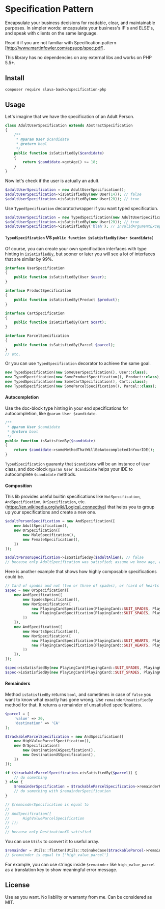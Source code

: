 # Specification Pattern

Encapsulate your business decisions for readable, clear, and maintainable purposes.
In simpler words: encapsulate your business's IF's and ELSE's, and speak with clients on the same language.

Read it if you are not familiar with Specification pattern [http://www.martinfowler.com/apsupp/spec.pdf].

This library has no dependencies on any external libs and works on PHP 5.5+.

## Install

```bash
composer require slava-basko/specification-php
```

## Usage

Let's imagine that we have the specification of an Adult Person.

```php
class AdultUserSpecification extends AbstractSpecification
{
    /**
     * @param User $candidate
     * @return bool
     */
    public function isSatisfiedBy($candidate)
    {
        return $candidate->getAge() >= 18;
    }
}
```

Now let's check if the user is actually an adult.

```php
$adultUserSpecification = new AdultUserSpecification();
$adultUserSpecification->isSatisfiedBy(new User(14)); // false
$adultUserSpecification->isSatisfiedBy(new User(20)); // true
```

Use `TypedSpecification` decorator/wrapper if you want typed specification.

```php
$adultUserSpecification = new TypedSpecification(new AdultUserSpecification(), User::class);
$adultUserSpecification->isSatisfiedBy(new User(20)); // true
$adultUserSpecification->isSatisfiedBy('blah'); // InvalidArgumentException will be thrown
```

#### `TypedSpecification` VS `public function isSatisfiedBy(User $candidate)`

Of course, you can create your own specification interfaces with type hinting in `isSatisfiedBy`,
but sooner or later you will see a lot of interfaces that are similar by 99%.

```php
interface UserSpecification
{
    public function isSatisfiedBy(User $user);
}

interface ProductSpecification
{
    public function isSatisfiedBy(Product $product);
}

interface CartSpecification
{
    public function isSatisfiedBy(Cart $cart);
}

interface ParcelSpecification
{
    public function isSatisfiedBy(Parcel $parcel);
}
// etc.
```

Or you can use `TypedSpecification` decorator to achieve the same goal.

```php
new TypedSpecification(new SomeUserSpecification(), User::class);
new TypedSpecification(new SomeProductSpecification(), Product::class);
new TypedSpecification(new SomeCartSpecification(), Cart::class);
new TypedSpecification(new SomeParcelSpecification(), Parcel::class);
```

#### Autocompletion

Use the doc-block type hinting in your end specifications for autocompletion, like `@param User $candidate`.

```php
/**
 * @param User $candidate
 * @return bool
 */
public function isSatisfiedBy($candidate)
{
    return $candidate->someMethodThatWillBeAutocompletedInYourIDE();
}
```

`TypedSpecification` guaranty that `$candidate` will be an instance of `User` class,
and doc-block `@param User $candidate` helps your IDE to autocomplete `$candidate` methods.

#### Composition

This lib provides useful builtin specifications like `NotSpecification`, `AndSpecification`, `OrSpecification`, 
etc. (https://en.wikipedia.org/wiki/Logical_connective) that helps you to group up your specifications and create a new one.

```php
$adultPersonSpecification = new AndSpecification([
    new AdultSpecification(),
    new OrSpecification([
        new MaleSpecification(),
        new FemaleSpecification(),
    ])
]);

$adultPersonSpecification->isSatisfiedBy($adultAlien); // false
// because only AdultSpecification was satisfied; assume we know age, and we don't know alien sex.
```

Here is another example that shows how highly composable specifications could be.

```php
// Card of spades and not (two or three of spades), or (card of hearts and not (two or three of hearts))
$spec = new OrSpecification([
    new AndSpecification([
        new SpadesSpecification(),
        new NorSpecification([
            new PlayingCardSpecification(PlayingCard::SUIT_SPADES, PlayingCard::RANK_2),
            new PlayingCardSpecification(PlayingCard::SUIT_SPADES, PlayingCard::RANK_3)
        ])
    ]),
    new AndSpecification([
        new HeartsSpecification(),
        new NorSpecification([
            new PlayingCardSpecification(PlayingCard::SUIT_HEARTS, PlayingCard::RANK_2),
            new PlayingCardSpecification(PlayingCard::SUIT_HEARTS, PlayingCard::RANK_3)
        ])
    ]),
]);

$spec->isSatisfiedBy(new PlayingCard(PlayingCard::SUIT_SPADES, PlayingCard::RANK_4)); // true
$spec->isSatisfiedBy(new PlayingCard(PlayingCard::SUIT_SPADES, PlayingCard::RANK_2)); // false
```

#### Remainders

Method `isSatisfiedBy` returns `bool`, and sometimes in case of `false` you want to know what exactly has gone wrong.
Use `remainderUnsatisfiedBy` method for that. It returns a remainder of unsatisfied specifications.

```php
$parcel = [
    'value' => 20,
    'destination' => 'CA'
];

$trackableParcelSpecification = new AndSpecification([
    new HighValueParcelSpecification(),
    new OrSpecification([
        new DestinationCASpecification(),
        new DestinationUSSpecification(),
    ])
]);

if ($trackableParcelSpecification->isSatisfiedBy($parcel)) {
    // do something
} else {
    $remainderSpecification = $trackableParcelSpecification->remainderUnsatisfiedBy($parcel);
    // do something with $remainderSpecification
}

// $remainderSpecification is equal to
//
// AndSpecification([
//      HighValueParcelSpecification
// ]);
//
// because only DestinationXX satisfied
```

You can use `Utils` to convert it to useful array.

```php
$remainder = Utils::flatten(Utils::toSnakeCase($trackableParcel->remainderUnsatisfiedBy($parcel)));
// $remainder is equal to ['high_value_parcel']
```

For example, you can use strings inside `$remainder` like `high_value_parcel` as a translation key
to show meaningful error message.

## License

Use as you want. No liability or warranty from me. Can be considered as MIT.
